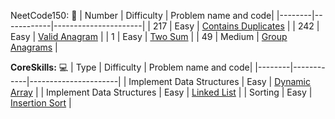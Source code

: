
NeetCode150: 🚀
| Number | Difficulty | Problem name and code|
|--------|------------|----------------------|
| 217 | Easy | [Contains Duplicates](Arrays&Hashing/217ContainsDuplicate.cpp) |
| 242 | Easy | [Valid Anagram](Arrays&Hashing/242ValidAnagram.cpp) |
| 1 | Easy | [Two Sum](Arrays&Hashing/1TwoSum.cpp) |
| 49 | Medium | [Group Anagrams](Arrays&Hashing/49GroupAnagrams.cpp) |


**CoreSkills:** 💻
| Type | Difficulty | Problem name and code|
|--------|------------|----------------------|
| Implement Data Structures | Easy | [Dynamic Array](CoreSkills/DynamicArray.cpp) |
| Implement Data Structures | Easy | [Linked List](CoreSkills/LinkedList.cpp) |
| Sorting | Easy | [Insertion Sort](CoreSkills/InsertionSort.cpp) |
